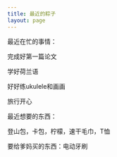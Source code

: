 ```yaml
---
title: 最近的粽子
layout: page
---
```


最近在忙的事情：

完成好第一篇论文

学好荷兰语

好好练ukulele和画画

旅行开心

最近想要的东西：

登山包，卡包，柠檬，速干毛巾，T恤

要给爹妈买的东西：电动牙刷
